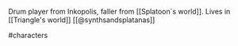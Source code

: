 Drum player from Inkopolis, faller from [[Splatoon`s world]]. Lives in [[Triangle's world]] [[@synthsandsplatanas]]

#characters 